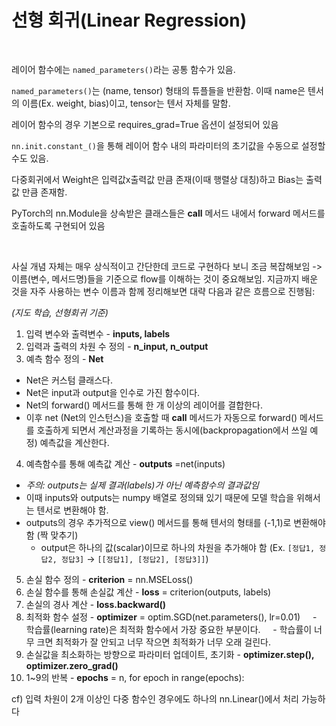 # 선형 회귀(Linear Regression)

<br>

레이어 함수에는 `named_parameters()`라는 공통 함수가 있음.

`named_parameters()`는 (name, tensor) 형태의 튜플들을 반환함. 이때 name은 텐서의 이름(Ex. weight, bias)이고, tensor는 텐서 자체를 말함.

레이어 함수의 경우 기본으로 requires_grad=True 옵션이 설정되어 있음

`nn.init.constant_()`을 통해 레이어 함수 내의 파라미터의 초기값을 수동으로 설정할 수도 있음.

다중회귀에서 Weight은 입력값x출력값 만큼 존재(이때 행렬상 대칭)하고 Bias는 출력값 만큼 존재함.

  
PyTorch의 nn.Module을 상속받은 클래스들은 __call__ 메서드 내에서 forward 메서드를 호출하도록 구현되어 있음


<br>

사실 개념 자체는 매우 상식적이고 간단한데 코드로 구현하다 보니 조금 복잡해보임 -> 이름(변수, 메서드명)들을 기준으로 flow를 이해하는 것이 중요해보임.
지금까지 배운 것을 자주 사용하는 변수 이름과 함께 정리해보면 대략 다음과 같은 흐름으로 진행됨:

*(지도 학습, 선형회귀 기준)*

  
1. 입력 변수와 출력변수 - **inputs, labels**
2. 입력과 출력의 차원 수 정의 - **n_input, n_output**
3. 예측 함수 정의 - **Net**
  - Net은 커스텀 클래스다.
  - Net은 input과 output을 인수로 가진 함수이다.
  - Net의 forward() 메서드를 통해 한 개 이상의 레이어를 결합한다.
  - 이후 net (Net의 인스턴스)을 호출할 때 __call__ 메서드가 자동으로 forward() 메서드를 호출하게 되면서 계산과정을 기록하는 동시에(backpropagation에서 쓰일 예정) 예측값을 계산한다.
4. 예측함수를 통해 예측값 계산 - **outputs** =net(inputs)
  - *주의: outputs는 실제 결과(labels)가 아닌 예측함수의 결과값임*
  - 이때 inputs와 outputs는 numpy 배열로 정의돼 있기 때문에 모델 학습을 위해서는 텐서로 변환해야 함.
  - outputs의 경우 추가적으로 view() 메서드를 통해 텐서의 형태를 (-1,1)로 변환해야 함 (짝 맞추기)
      - output은 하나의 값(scalar)이므로 하나의 차원을 추가해야 함 (Ex. `[정답1, 정답2, 정답3]` -> `[[정답1], [정답2], [정답3]]`)
5. 손실 함수 정의 - **criterion** = nn.MSELoss()
6. 손실 함수를 통해 손실값 계산 - **loss** = criterion(outputs, labels)
7. 손실의 경사 계산 - **loss.backward()**
8. 최적화 함수 설정 - **optimizer** = optim.SGD(net.parameters(), lr=0.01)
    - 학습률(learning rate)은 최적화 함수에서 가장 중요한 부분이다.
    - 학습률이 너무 크면 최적화가 잘 안되고 너무 작으면 최적화가 너무 오래 걸린다.
9. 손실값을 최소화하는 방향으로 파라미터 업데이트, 초기화 - **optimizer.step(), optimizer.zero_grad()**
10. 1~9의 반복 - **epochs** = n, for epoch in range(epochs):


cf) 입력 차원이 2개 이상인 다중 함수인 경우에도 하나의 nn.Linear()에서 처리 가능하다